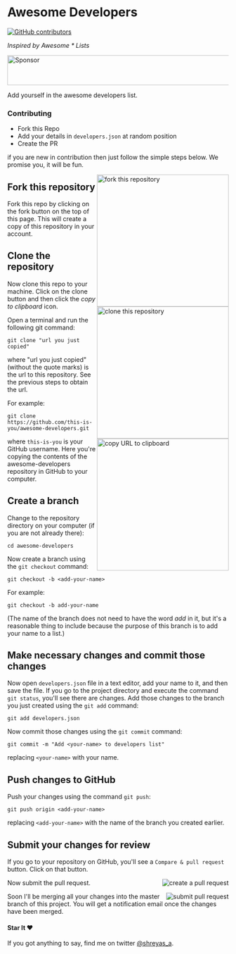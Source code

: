 # Awesome Developers

[![GitHub contributors](https://img.shields.io/github/contributors/shreyas-a/awesome-developers.svg)](https://github.com/shreyas-a/awesome-developers/graphs/contributors)


_Inspired by Awesome * Lists_

<a target='_blank' rel='nofollow' href='https://app.codesponsor.io/link/xFc3nQ2wJ6dn4kKJ5NCouB5B/shreyas-a/awesome-developers'>
  <img alt='Sponsor' width='888' height='68' src='https://app.codesponsor.io/embed/xFc3nQ2wJ6dn4kKJ5NCouB5B/shreyas-a/awesome-developers.svg' />
</a>

Add yourself in the awesome developers list.


### Contributing

  - Fork this Repo
  - Add your details in `developers.json` at random position
  - Create the PR

if you are new in contribution then just follow the simple steps below. We promise you, it will be fun.

<img align="right" width="300" src="assets/fork.png" alt="fork this repository" />

## Fork this repository

Fork this repo by clicking on the fork button on the top of this page.
This will create a copy of this repository in your account.

## Clone the repository

<img align="right" width="300" src="assets/clone.png" alt="clone this repository" />

Now clone this repo to your machine. Click on the clone button and then click the *copy to clipboard* icon.

Open a terminal and run the following git command:

```
git clone "url you just copied"
```
where "url you just copied" (without the quote marks) is the url to this repository. See the previous steps to obtain the url.

<img align="right" width="300" src="assets/copy-to-clipboard.png" alt="copy URL to clipboard" />

For example:
```
git clone https://github.com/this-is-you/awesome-developers.git
```
where `this-is-you` is your GitHub username. Here you're copying the contents of the awesome-developers repository in GitHub to your computer.

## Create a branch

Change to the repository directory on your computer (if you are not already there):

```
cd awesome-developers
```
Now create a branch using the `git checkout` command:
```
git checkout -b <add-your-name>
```

For example:
```
git checkout -b add-your-name
```
(The name of the branch does not need to have the word *add* in it, but it's a reasonable thing to include because the purpose of this branch is to add your name to a list.)

## Make necessary changes and commit those changes

Now open `developers.json` file in a text editor, add your name to it, and then save the file. If you go to the project directory and execute the command `git status`, you'll see there are changes. Add those changes to the branch you just created using the `git add` command:
```
git add developers.json
```

Now commit those changes using the `git commit` command:
```
git commit -m "Add <your-name> to developers list"
```
replacing `<your-name>` with your name.

## Push changes to GitHub

Push your changes using the command `git push`:
```
git push origin <add-your-name>
```
replacing `<add-your-name>` with the name of the branch you created earlier.

## Submit your changes for review

If you go to your repository on GitHub, you'll see a  `Compare & pull request` button.  Click on that button.

<img style="float: right;" src="assets/compare-and-pull.png" alt="create a pull request" />

Now submit the pull request.

<img style="float: right;" src="assets/submit-pull.png" alt="submit pull request" />

Soon I'll be merging all your changes into the master branch of this project. You will get a notification email once the changes have been merged.

#### Star It ❤︎


If you got anything to say, find me on twitter [@shreyas_a](https://twitter.com/shreyas_a).
